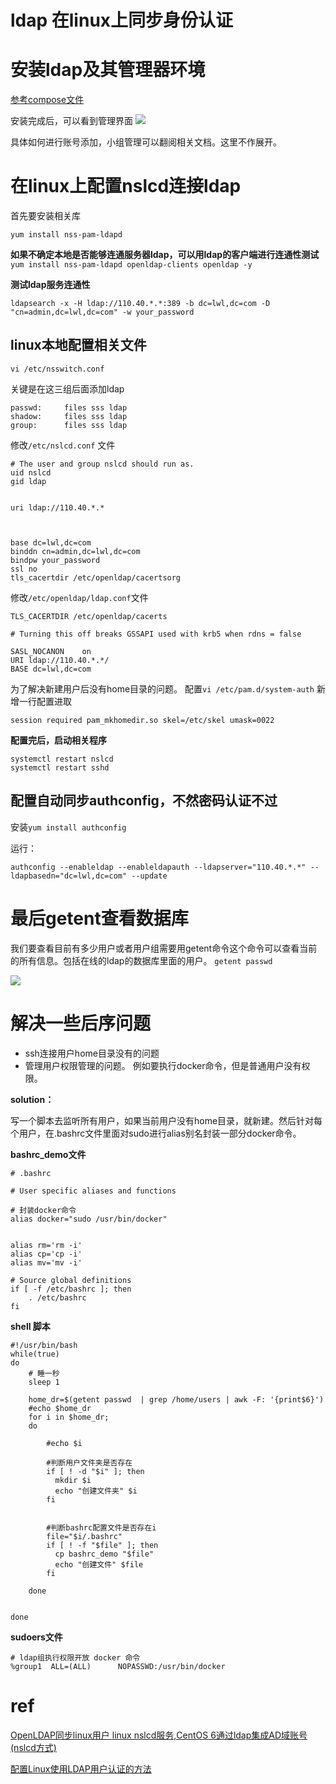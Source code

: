 # ldap 在linux上同步身份认证


# 安装ldap及其管理器环境
[参考compose文件](https://github.com/2892211452/docker_demo/tree/main/ldap_compose)

安装完成后，可以看到管理界面
![](https://i.imgur.com/Na7y4rv.png)


具体如何进行账号添加，小组管理可以翻阅相关文档。这里不作展开。


# 在linux上配置nslcd连接ldap
首先要安装相关库
```
yum install nss-pam-ldapd
```

**如果不确定本地是否能够连通服务器ldap，可以用ldap的客户端进行连通性测试**
`yum install nss-pam-ldapd openldap-clients openldap -y`

**测试ldap服务连通性**
```
ldapsearch -x -H ldap://110.40.*.*:389 -b dc=lwl,dc=com -D "cn=admin,dc=lwl,dc=com" -w your_password
```



## linux本地配置相关文件

`vi /etc/nsswitch.conf`

关键是在这三组后面添加ldap

```
passwd:     files sss ldap
shadow:     files sss ldap
group:      files sss ldap
```

修改`/etc/nslcd.conf` 文件

```
# The user and group nslcd should run as.
uid nslcd
gid ldap


uri ldap://110.40.*.*



base dc=lwl,dc=com
binddn cn=admin,dc=lwl,dc=com
bindpw your_password
ssl no
tls_cacertdir /etc/openldap/cacertsorg
```



修改`/etc/openldap/ldap.conf`文件

```
TLS_CACERTDIR /etc/openldap/cacerts

# Turning this off breaks GSSAPI used with krb5 when rdns = false

SASL_NOCANON    on
URI ldap://110.40.*.*/
BASE dc=lwl,dc=com
```

为了解决新建用户后没有home目录的问题。
配置`vi /etc/pam.d/system-auth`
新增一行配置进取
```
session required pam_mkhomedir.so skel=/etc/skel umask=0022
```

**配置完后，启动相关程序**
```
systemctl restart nslcd
systemctl restart sshd
```


## 配置自动同步authconfig，不然密码认证不过
安装`yum install authconfig`

运行：
```
authconfig --enableldap --enableldapauth --ldapserver="110.40.*.*" --ldapbasedn="dc=lwl,dc=com" --update
```



# 最后getent查看数据库

我们要查看目前有多少用户或者用户组需要用getent命令这个命令可以查看当前的所有信息。包括在线的ldap的数据库里面的用户。
`getent passwd`

![](https://i.imgur.com/S6YX9ih.png)



# 解决一些后序问题
- ssh连接用户home目录没有的问题
- 管理用户权限管理的问题。
    例如要执行docker命令，但是普通用户没有权限。


**solution：**

写一个脚本去监听所有用户，如果当前用户没有home目录，就新建。然后针对每个用户，在.bashrc文件里面对sudo进行alias别名封装一部分docker命令。


**bashrc_demo文件**
```
# .bashrc

# User specific aliases and functions

# 封装docker命令
alias docker="sudo /usr/bin/docker"


alias rm='rm -i'
alias cp='cp -i'
alias mv='mv -i'

# Source global definitions
if [ -f /etc/bashrc ]; then
	. /etc/bashrc
fi
```


**shell 脚本**
```shell=
#!/usr/bin/bash
while(true)
do
    # 睡一秒
    sleep 1

    home_dr=$(getent passwd  | grep /home/users | awk -F: '{print$6}')
    #echo $home_dr
    for i in $home_dr;
    do

        #echo $i

        #判断用户文件夹是否存在
        if [ ! -d "$i" ]; then
          mkdir $i
          echo "创建文件夹" $i
        fi


        #判断bashrc配置文件是否存在i
        file="$i/.bashrc"
        if [ ! -f "$file" ]; then
          cp bashrc_demo "$file"
          echo "创建文件" $file
        fi

    done


done
```


**sudoers文件**
```
# ldap组执行权限开放 docker 命令
%group1  ALL=(ALL)      NOPASSWD:/usr/bin/docker
```

# ref

[OpenLDAP同步linux用户
](https://blog.csdn.net/weixin_42728895/article/details/114540168)
[linux nslcd服务,CentOS 6通过ldap集成AD域账号(nslcd方式)
](https://blog.csdn.net/weixin_42101056/article/details/116740544?spm=1001.2101.3001.6650.5&utm_medium=distribute.pc_relevant.none-task-blog-2%7Edefault%7EBlogCommendFromBaidu%7Edefault-5-116740544-blog-116740538.pc_relevant_default&depth_1-utm_source=distribute.pc_relevant.none-task-blog-2%7Edefault%7EBlogCommendFromBaidu%7Edefault-5-116740544-blog-116740538.pc_relevant_default&utm_relevant_index=10)

[配置Linux使用LDAP用户认证的方法
](https://cloud.tencent.com/developer/article/1721854?from=15425)
